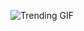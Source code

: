 
<!-- GIF_SECTION -->
![Trending GIF](https://media3.giphy.com/media/v1.Y2lkPThiYjIxNzcyZTJqZjZoYnFyMnFvbHlwZDVnZTZxY2w4b2QwNGd4bGM4aGhqcGJmNCZlcD12MV9naWZzX3NlYXJjaCZjdD1n/13KrcHexkHQtnG/giphy.gif)
<!-- END_GIF_SECTION -->
